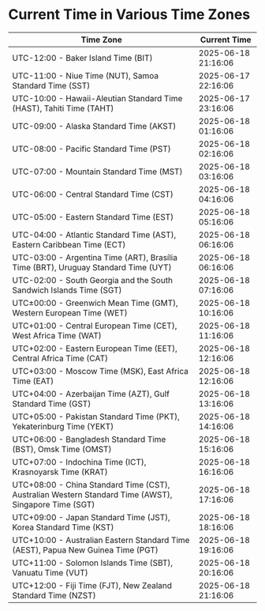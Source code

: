 # Current Time in Various Time Zones

| Time Zone | Current Time |
|-----------|--------------|
| UTC-12:00 - Baker Island Time (BIT) | 2025-06-18 21:16:06 |
| UTC-11:00 - Niue Time (NUT), Samoa Standard Time (SST) | 2025-06-17 22:16:06 |
| UTC-10:00 - Hawaii-Aleutian Standard Time (HAST), Tahiti Time (TAHT) | 2025-06-17 23:16:06 |
| UTC-09:00 - Alaska Standard Time (AKST) | 2025-06-18 01:16:06 |
| UTC-08:00 - Pacific Standard Time (PST) | 2025-06-18 02:16:06 |
| UTC-07:00 - Mountain Standard Time (MST) | 2025-06-18 03:16:06 |
| UTC-06:00 - Central Standard Time (CST) | 2025-06-18 04:16:06 |
| UTC-05:00 - Eastern Standard Time (EST) | 2025-06-18 05:16:06 |
| UTC-04:00 - Atlantic Standard Time (AST), Eastern Caribbean Time (ECT) | 2025-06-18 06:16:06 |
| UTC-03:00 - Argentina Time (ART), Brasília Time (BRT), Uruguay Standard Time (UYT) | 2025-06-18 06:16:06 |
| UTC-02:00 - South Georgia and the South Sandwich Islands Time (SGT) | 2025-06-18 07:16:06 |
| UTC±00:00 - Greenwich Mean Time (GMT), Western European Time (WET) | 2025-06-18 10:16:06 |
| UTC+01:00 - Central European Time (CET), West Africa Time (WAT) | 2025-06-18 11:16:06 |
| UTC+02:00 - Eastern European Time (EET), Central Africa Time (CAT) | 2025-06-18 12:16:06 |
| UTC+03:00 - Moscow Time (MSK), East Africa Time (EAT) | 2025-06-18 12:16:06 |
| UTC+04:00 - Azerbaijan Time (AZT), Gulf Standard Time (GST) | 2025-06-18 13:16:06 |
| UTC+05:00 - Pakistan Standard Time (PKT), Yekaterinburg Time (YEKT) | 2025-06-18 14:16:06 |
| UTC+06:00 - Bangladesh Standard Time (BST), Omsk Time (OMST) | 2025-06-18 15:16:06 |
| UTC+07:00 - Indochina Time (ICT), Krasnoyarsk Time (KRAT) | 2025-06-18 16:16:06 |
| UTC+08:00 - China Standard Time (CST), Australian Western Standard Time (AWST), Singapore Time (SGT) | 2025-06-18 17:16:06 |
| UTC+09:00 - Japan Standard Time (JST), Korea Standard Time (KST) | 2025-06-18 18:16:06 |
| UTC+10:00 - Australian Eastern Standard Time (AEST), Papua New Guinea Time (PGT) | 2025-06-18 19:16:06 |
| UTC+11:00 - Solomon Islands Time (SBT), Vanuatu Time (VUT) | 2025-06-18 20:16:06 |
| UTC+12:00 - Fiji Time (FJT), New Zealand Standard Time (NZST) | 2025-06-18 21:16:06 |
